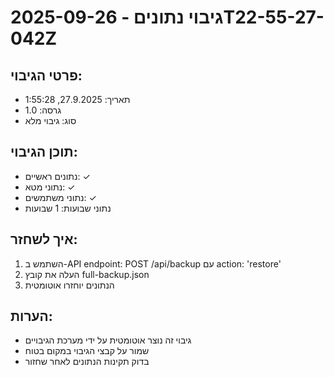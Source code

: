# גיבוי נתונים - 2025-09-26T22-55-27-042Z

## פרטי הגיבוי:
- תאריך: 27.9.2025, 1:55:28
- גרסה: 1.0
- סוג: גיבוי מלא

## תוכן הגיבוי:
- נתונים ראשיים: ✓
- נתוני מטא: ✓
- נתוני משתמשים: ✓
- נתוני שבועות: 1 שבועות

## איך לשחזר:
1. השתמש ב-API endpoint: POST /api/backup עם action: 'restore'
2. העלה את קובץ full-backup.json
3. הנתונים יוחזרו אוטומטית

## הערות:
- גיבוי זה נוצר אוטומטית על ידי מערכת הגיבויים
- שמור על קבצי הגיבוי במקום בטוח
- בדוק תקינות הנתונים לאחר שחזור
